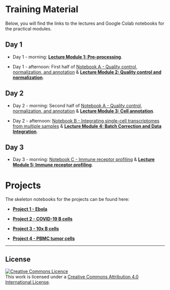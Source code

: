 
# Training Material

Below, you will find the links to the lectures and Google Colab notebooks for the practical modules. 

## Day 1

- Day 1 - morning: [**Lecture Module 1: Pre-processing**](https://github.com/ShalekLab/KEMRI_Kilifi_2024_workshop/blob/main/lectures/Module_1_preprocessing.pptx).

- Day 1 - afternoon: First half of [Notebook A - Quality control, normalization, and annotation](https://colab.research.google.com/github/ShalekLab/KEMRI_Kilifi_2024_workshop/blob/main/Colab_notebooks/Modules/KEMRI_workshop_Notebook_A_quality_control_and_normalization.ipynb) &
[**Lecture Module 2: Quality control and normalization**](https://github.com/ShalekLab/KEMRI_Kilifi_2024_workshop/blob/main/lectures/Module_2_quality_control_and_normalization.pptx).

## Day 2

- Day 2 - morning: Second half of [Notebook A - Quality control, normalization, and annotation](https://colab.research.google.com/github/ShalekLab/KEMRI_Kilifi_2024_workshop/blob/main/Colab_notebooks/Modules/KEMRI_workshop_Notebook_B_batch_correction_and_integration.ipynb) &
[**Lecture Module 3: Cell annotation**](https://github.com/ShalekLab/KEMRI_Kilifi_2024_workshop/blob/main/lectures/Module_3_cell_annotation.pptx).

- Day 2 - afternoon: [Notebook B - Integrating single-cell transcriptomes from multiple samples](https://colab.research.google.com/github/ShalekLab/KEMRI_Kilifi_2024_workshop/blob/main/Colab_notebooks/Modules/KEMRI_workshop_Notebook_B_batch_correction_and_integration.ipynb) &
[**Lecture Module 4: Batch Correction and Data Integration**](https://github.com/ShalekLab/KEMRI_Kilifi_2024_workshop/blob/main/lectures/Module_4_batch_correction.pptx).

## Day 3

- Day 3 - morning: [Notebook C - Immune receptor profiling](https://colab.research.google.com/github/ShalekLab/KEMRI_Kilifi_2024_workshop/blob/main/Colab_notebooks/Modules/KEMRI_workshop_Notebook_C_immune_receptors.ipynb) & 
[**Lecture Module 5: Immune receptor profiling**](https://github.com/ShalekLab/KEMRI_Kilifi_2024_workshop/blob/main/lectures/Module_5_BCR_background_and_10x_analysis.pptx).

# Projects

The skeleton notebooks for the projects can be found here:

- [**Project 1 - Ebola**](https://colab.research.google.com/github/ShalekLab/KEMRI_Kilifi_2024_workshop/blob/main/Colab_notebooks/Projects/KEMRI_workshop_Project_1_Kotliar_2020_ebola.ipynb)

- [**Project 2 - COVID-19 B cells**](https://colab.research.google.com/github/ShalekLab/KEMRI_Kilifi_2024_workshop/blob/main/Colab_notebooks/Projects/KEMRI_workshop_Project_2_Sokal_2021_COVID_B_cells.ipynb)

- [**Project 3 - 10x B cells**](https://colab.research.google.com/github/ShalekLab/KEMRI_Kilifi_2024_workshop/blob/main/Colab_notebooks/Projects/KEMRI_workshop_Project_3_10x_B_cells.ipynb)

- [**Project 4 - PBMC tumor cells**](https://colab.research.google.com/github/ShalekLab/KEMRI_Kilifi_2024_workshop/blob/main/Colab_notebooks/Projects/KEMRI_workshop_Project_4_10x_PBMC_tumor_cells.ipynb)


******
## License
<a rel="license" href="http://creativecommons.org/licenses/by/4.0/"><img alt="Creative Commons Licence" style="border-width:0" src="https://i.creativecommons.org/l/by/4.0/88x31.png" /></a><br />This work is licensed under a <a rel="license" href="http://creativecommons.org/licenses/by/4.0/">Creative Commons Attribution 4.0 International License</a>.
